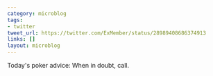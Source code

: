 ```yaml
---
category: microblog
tags:
- twitter
tweet_url: https://twitter.com/ExMember/status/28989408686374913
links: []
layout: microblog
---
```

Today's poker advice: When in doubt, call.
